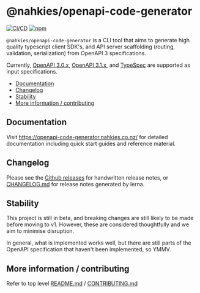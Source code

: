 # @nahkies/openapi-code-generator

[![CI/CD](https://github.com/mnahkies/openapi-code-generator/actions/workflows/ci.yml/badge.svg)](https://github.com/mnahkies/openapi-code-generator/actions?query=branch%3Amain+event%3Apush)
[![npm](https://img.shields.io/npm/dm/%40nahkies%2Fopenapi-code-generator.svg)](https://www.npmjs.com/package/@nahkies/openapi-code-generator)


`@nahkies/openapi-code-generator` is a CLI tool that aims to generate high quality typescript client SDK's,
and API server scaffolding (routing, validation, serialization) from OpenAPI 3 specifications.

Currently, [OpenAPI 3.0.x](https://spec.openapis.org/oas/v3.0.4.html), [OpenAPI 3.1.x](https://spec.openapis.org/oas/v3.1.1.html),
and [TypeSpec](https://typespec.io/) are supported as input specifications.

<!-- toc -->

- [Documentation](#documentation)
- [Changelog](#changelog)
- [Stability](#stability)
- [More information / contributing](#more-information--contributing)

<!-- tocstop -->

## Documentation

Visit https://openapi-code-generator.nahkies.co.nz/ for detailed documentation including
quick start guides and reference material.

## Changelog

Please see the [Github releases](https://github.com/mnahkies/openapi-code-generator/releases)
for handwritten release notes, or [CHANGELOG.md](https://github.com/mnahkies/openapi-code-generator/blob/main/CHANGELOG.md) for release notes generated by lerna.

## Stability

This project is still in beta, and breaking changes are still likely to be made before moving to v1.
However, these are considered thoughtfully and we aim to minimise disruption.

In general, what is implemented works well, but there are still parts of the OpenAPI specification that
haven't been implemented, so YMMV.

## More information / contributing

Refer to top level [README.md](../../README.md) / [CONTRIBUTING.md](../../CONTRIBUTING.md)
